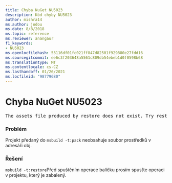 ```yaml
---
title: Chyba NuGet NU5023
description: Kód chyby NU5023
author: mishra14
ms.author: jodou
ms.date: 8/8/2018
ms.topic: reference
ms.reviewer: anangaur
f1_keywords:
- NU5023
ms.openlocfilehash: 53116df01fc021ff847d82501f929880e27fdd16
ms.sourcegitcommit: ee6c3f203648a5561c809db54ebeb1d0f0598b68
ms.translationtype: MT
ms.contentlocale: cs-CZ
ms.lasthandoff: 01/26/2021
ms.locfileid: "98779680"
---
```

# <a name="nuget-error-nu5023"></a>Chyba NuGet NU5023
<pre>The assets file produced by restore does not exist. Try restoring the project again. The expected location of the assets file is F:\project\obj\project.assets.json.</pre>

### <a name="issue"></a>Problém

Projekt předaný do `msbuild -t:pack` neobsahuje soubor prostředků v adresáři obj.


### <a name="solution"></a>Řešení

`msbuild -t:restore`Před spuštěním operace balíčku prosím spusťte operaci v projektu, který je zabalený.

